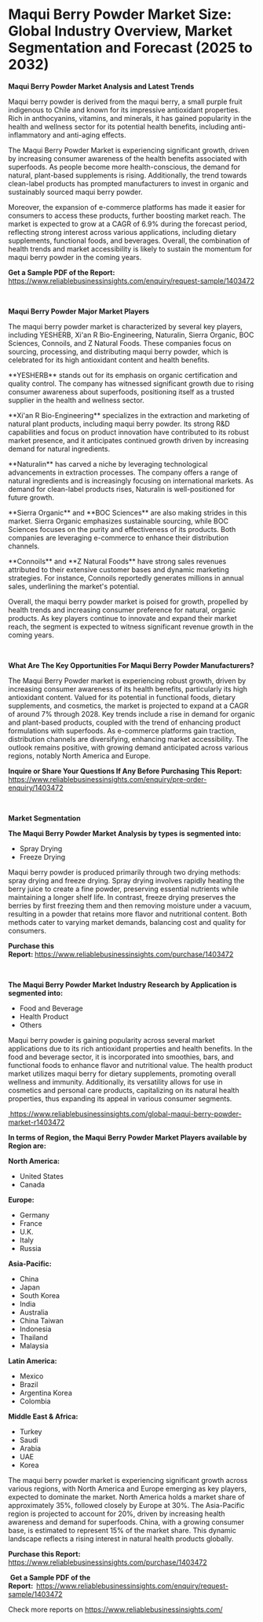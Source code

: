 <p><h1>Maqui Berry Powder Market Size: Global Industry Overview, Market Segmentation and Forecast (2025 to 2032)</h1></p><p><strong>Maqui Berry Powder Market Analysis and Latest Trends</strong></p>
<p><p>Maqui berry powder is derived from the maqui berry, a small purple fruit indigenous to Chile and known for its impressive antioxidant properties. Rich in anthocyanins, vitamins, and minerals, it has gained popularity in the health and wellness sector for its potential health benefits, including anti-inflammatory and anti-aging effects.</p><p>The Maqui Berry Powder Market is experiencing significant growth, driven by increasing consumer awareness of the health benefits associated with superfoods. As people become more health-conscious, the demand for natural, plant-based supplements is rising. Additionally, the trend towards clean-label products has prompted manufacturers to invest in organic and sustainably sourced maqui berry powder. </p><p>Moreover, the expansion of e-commerce platforms has made it easier for consumers to access these products, further boosting market reach. The market is expected to grow at a CAGR of 6.9% during the forecast period, reflecting strong interest across various applications, including dietary supplements, functional foods, and beverages. Overall, the combination of health trends and market accessibility is likely to sustain the momentum for maqui berry powder in the coming years.</p></p>
<p><strong>Get a Sample PDF of the Report:&nbsp;</strong> <a href="https://www.reliablebusinessinsights.com/enquiry/request-sample/1403472?utm_campaign=3275&utm_medium=2&utm_source=Github&utm_content=ia&utm_term=28032025&utm_id=maqui-berry-powder">https://www.reliablebusinessinsights.com/enquiry/request-sample/1403472</a></p>
<p>&nbsp;</p>
<p><strong>Maqui Berry Powder Major Market Players</strong></p>
<p><p>The maqui berry powder market is characterized by several key players, including YESHERB, Xi'an R Bio-Engineering, Naturalin, Sierra Organic, BOC Sciences, Connoils, and Z Natural Foods. These companies focus on sourcing, processing, and distributing maqui berry powder, which is celebrated for its high antioxidant content and health benefits.</p><p>**YESHERB** stands out for its emphasis on organic certification and quality control. The company has witnessed significant growth due to rising consumer awareness about superfoods, positioning itself as a trusted supplier in the health and wellness sector.</p><p>**Xi'an R Bio-Engineering** specializes in the extraction and marketing of natural plant products, including maqui berry powder. Its strong R&D capabilities and focus on product innovation have contributed to its robust market presence, and it anticipates continued growth driven by increasing demand for natural ingredients.</p><p>**Naturalin** has carved a niche by leveraging technological advancements in extraction processes. The company offers a range of natural ingredients and is increasingly focusing on international markets. As demand for clean-label products rises, Naturalin is well-positioned for future growth.</p><p>**Sierra Organic** and **BOC Sciences** are also making strides in this market. Sierra Organic emphasizes sustainable sourcing, while BOC Sciences focuses on the purity and effectiveness of its products. Both companies are leveraging e-commerce to enhance their distribution channels.</p><p>**Connoils** and **Z Natural Foods** have strong sales revenues attributed to their extensive customer bases and dynamic marketing strategies. For instance, Connoils reportedly generates millions in annual sales, underlining the market's potential.</p><p>Overall, the maqui berry powder market is poised for growth, propelled by health trends and increasing consumer preference for natural, organic products. As key players continue to innovate and expand their market reach, the segment is expected to witness significant revenue growth in the coming years.</p></p>
<p>&nbsp;</p>
<p><strong>What Are The Key Opportunities For Maqui Berry Powder Manufacturers?</strong></p>
<p><p>The Maqui Berry Powder market is experiencing robust growth, driven by increasing consumer awareness of its health benefits, particularly its high antioxidant content. Valued for its potential in functional foods, dietary supplements, and cosmetics, the market is projected to expand at a CAGR of around 7% through 2028. Key trends include a rise in demand for organic and plant-based products, coupled with the trend of enhancing product formulations with superfoods. As e-commerce platforms gain traction, distribution channels are diversifying, enhancing market accessibility. The outlook remains positive, with growing demand anticipated across various regions, notably North America and Europe.</p></p>
<p><strong>Inquire or Share Your Questions If Any Before Purchasing This Report:</strong> <a href="https://www.reliablebusinessinsights.com/enquiry/pre-order-enquiry/1403472?utm_campaign=3275&utm_medium=2&utm_source=Github&utm_content=ia&utm_term=28032025&utm_id=maqui-berry-powder">https://www.reliablebusinessinsights.com/enquiry/pre-order-enquiry/1403472</a></p>
<p>&nbsp;</p>
<p><strong>Market Segmentation</strong></p>
<p><strong>The Maqui Berry Powder Market Analysis by types is segmented into:</strong></p>
<p><ul><li>Spray Drying</li><li>Freeze Drying</li></ul></p>
<p><p>Maqui berry powder is produced primarily through two drying methods: spray drying and freeze drying. Spray drying involves rapidly heating the berry juice to create a fine powder, preserving essential nutrients while maintaining a longer shelf life. In contrast, freeze drying preserves the berries by first freezing them and then removing moisture under a vacuum, resulting in a powder that retains more flavor and nutritional content. Both methods cater to varying market demands, balancing cost and quality for consumers.</p></p>
<p><strong>Purchase this Report:&nbsp;</strong><a href="https://www.reliablebusinessinsights.com/purchase/1403472?utm_campaign=3275&utm_medium=2&utm_source=Github&utm_content=ia&utm_term=28032025&utm_id=maqui-berry-powder">https://www.reliablebusinessinsights.com/purchase/1403472</a></p>
<p>&nbsp;</p>
<p><strong>The Maqui Berry Powder Market Industry Research by Application is segmented into:</strong></p>
<p><ul><li>Food and Beverage</li><li>Health Product</li><li>Others</li></ul></p>
<p><p>Maqui berry powder is gaining popularity across several market applications due to its rich antioxidant properties and health benefits. In the food and beverage sector, it is incorporated into smoothies, bars, and functional foods to enhance flavor and nutritional value. The health product market utilizes maqui berry for dietary supplements, promoting overall wellness and immunity. Additionally, its versatility allows for use in cosmetics and personal care products, capitalizing on its natural health properties, thus expanding its appeal in various consumer segments.</p></p>
<p><a href="https://www.reliablebusinessinsights.com/global-maqui-berry-powder-market-r1403472?utm_campaign=3275&utm_medium=2&utm_source=Github&utm_content=ia&utm_term=28032025&utm_id=maqui-berry-powder">&nbsp;https://www.reliablebusinessinsights.com/global-maqui-berry-powder-market-r1403472</a></p>
<p><strong>In terms of Region, the Maqui Berry Powder Market Players available by Region are:</strong></p>
<p>
    <p> <strong> North America: </strong>
        <ul>
            <li>United States</li>
            <li>Canada</li>
        </ul>
        </p> 
    <p> <strong> Europe: </strong>
        <ul>
            <li>Germany</li>
            <li>France</li>
            <li>U.K.</li>
            <li>Italy</li>
            <li>Russia</li>
        </ul>
        </p> 
    <p> <strong> Asia-Pacific: </strong>
        <ul>
            <li>China</li>
            <li>Japan</li>
            <li>South Korea</li>
            <li>India</li>
            <li>Australia</li>
            <li>China Taiwan</li>
            <li>Indonesia</li>
            <li>Thailand</li>
            <li>Malaysia</li>
        </ul>
        </p> 
    <p> <strong> Latin America: </strong>
        <ul>
            <li>Mexico</li>
            <li>Brazil</li>
            <li>Argentina Korea</li>
            <li>Colombia</li>
        </ul>
        </p> 
    <p> <strong> Middle East & Africa: </strong>
        <ul>
            <li>Turkey</li>
            <li>Saudi</li>
            <li>Arabia</li>
            <li>UAE</li>
            <li>Korea</li>
        </ul>
    </p>
    </p>
<p><p>The maqui berry powder market is experiencing significant growth across various regions, with North America and Europe emerging as key players, expected to dominate the market. North America holds a market share of approximately 35%, followed closely by Europe at 30%. The Asia-Pacific region is projected to account for 20%, driven by increasing health awareness and demand for superfoods. China, with a growing consumer base, is estimated to represent 15% of the market share. This dynamic landscape reflects a rising interest in natural health products globally.</p></p>
<p><strong>Purchase this Report: </strong><a href="https://www.reliablebusinessinsights.com/purchase/1403472?utm_campaign=3275&utm_medium=2&utm_source=Github&utm_content=ia&utm_term=28032025&utm_id=maqui-berry-powder">https://www.reliablebusinessinsights.com/purchase/1403472</a></p>
<p>&nbsp;<strong>Get a Sample PDF of the Report:&nbsp;&nbsp;</strong><a href="https://www.reliablebusinessinsights.com/enquiry/request-sample/1403472?utm_campaign=3275&utm_medium=2&utm_source=Github&utm_content=ia&utm_term=28032025&utm_id=maqui-berry-powder">https://www.reliablebusinessinsights.com/enquiry/request-sample/1403472</a></p>
<p><strong></strong></p>
<p>Check more reports on <a href="https://www.reliablebusinessinsights.com/?utm_campaign=3275&utm_medium=2&utm_source=Github&utm_content=ia&utm_term=28032025&utm_id=maqui-berry-powder">https://www.reliablebusinessinsights.com/</a></p>